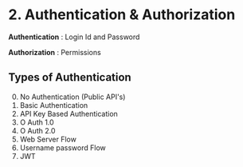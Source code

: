 # 2. Authentication & Authorization

**Authentication** : Login Id and Password

**Authorization** : Permissions

## Types of Authentication

0. No Authentication (Public API's)
1. Basic Authentication
2. API Key Based Authentication
3. O Auth 1.0
4. O Auth 2.0
  1. Web Server Flow
  2. Username password Flow
5. JWT


